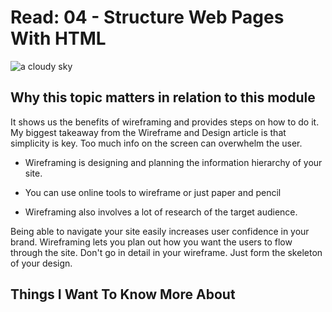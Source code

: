 # Read: 04 - Structure Web Pages With HTML

![a cloudy sky](https://bit.ly/3QvAtxC)

## Why this topic matters in relation to this module

It shows us the benefits of wireframing and provides steps on how to do it.
My biggest takeaway from the Wireframe and Design article is that simplicity is key. Too much info on the screen can overwhelm the user.

* Wireframing is designing and planning the information hierarchy of your site.

* You can use online tools to wireframe or just paper and pencil

* Wireframing also involves a lot of research of the target audience.

Being able to navigate your site easily increases user confidence in your brand. Wireframing lets you plan out how you want the users to flow through the site. Don't go in detail in your wireframe. Just form the skeleton of your design.

## Things I Want To Know More About
